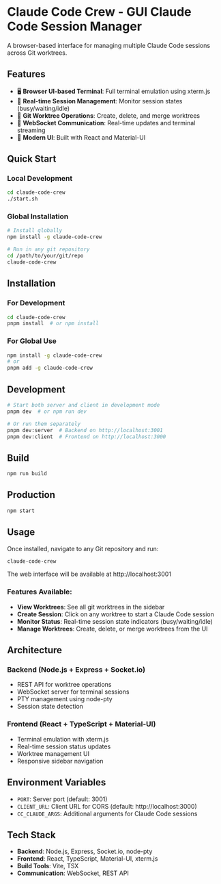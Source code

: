 # Claude Code Crew - GUI Claude Code Session Manager

A browser-based interface for managing multiple Claude Code sessions across Git worktrees.

## Features

- 🖥️ **Browser UI-based Terminal**: Full terminal emulation using xterm.js
- 🔄 **Real-time Session Management**: Monitor session states (busy/waiting/idle)
- 🌳 **Git Worktree Operations**: Create, delete, and merge worktrees
- 🔌 **WebSocket Communication**: Real-time updates and terminal streaming
- 🎨 **Modern UI**: Built with React and Material-UI

## Quick Start

### Local Development
```bash
cd claude-code-crew
./start.sh
```

### Global Installation
```bash
# Install globally
npm install -g claude-code-crew

# Run in any git repository
cd /path/to/your/git/repo
claude-code-crew
```

## Installation

### For Development
```bash
cd claude-code-crew
pnpm install  # or npm install
```

### For Global Use
```bash
npm install -g claude-code-crew
# or
pnpm add -g claude-code-crew
```

## Development

```bash
# Start both server and client in development mode
pnpm dev  # or npm run dev

# Or run them separately
pnpm dev:server  # Backend on http://localhost:3001
pnpm dev:client  # Frontend on http://localhost:3000
```

## Build

```bash
npm run build
```

## Production

```bash
npm start
```

## Usage

Once installed, navigate to any Git repository and run:

```bash
claude-code-crew
```

The web interface will be available at http://localhost:3001

### Features Available:
- **View Worktrees**: See all git worktrees in the sidebar
- **Create Session**: Click on any worktree to start a Claude Code session
- **Monitor Status**: Real-time session state indicators (busy/waiting/idle)
- **Manage Worktrees**: Create, delete, or merge worktrees from the UI

## Architecture

### Backend (Node.js + Express + Socket.io)
- REST API for worktree operations
- WebSocket server for terminal sessions
- PTY management using node-pty
- Session state detection

### Frontend (React + TypeScript + Material-UI)
- Terminal emulation with xterm.js
- Real-time session status updates
- Worktree management UI
- Responsive sidebar navigation

## Environment Variables

- `PORT`: Server port (default: 3001)
- `CLIENT_URL`: Client URL for CORS (default: http://localhost:3000)
- `CC_CLAUDE_ARGS`: Additional arguments for Claude Code sessions

## Tech Stack

- **Backend**: Node.js, Express, Socket.io, node-pty
- **Frontend**: React, TypeScript, Material-UI, xterm.js
- **Build Tools**: Vite, TSX
- **Communication**: WebSocket, REST API
